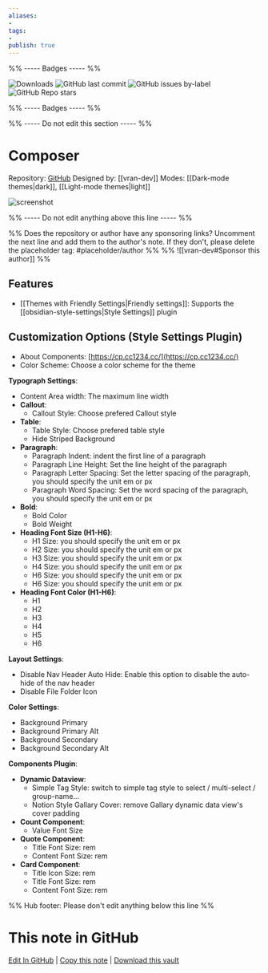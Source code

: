 ```yaml
---
aliases:
- 
tags: 
- 
publish: true
---
```


%% ----- Badges ----- %%

![Downloads](https://img.shields.io/badge/downloads-5494-573E7A?style=for-the-badge&logo=)
![GitHub last commit](https://img.shields.io/github/last-commit/vran-dev/obsidian-composer?color=573E7A&label=last%20update&logo=github&style=for-the-badge)
![GitHub issues by-label](https://img.shields.io/github/issues/vran-dev/obsidian-composer/help%20wanted?color=573E7A&logo=github&style=for-the-badge) 
![GitHub Repo stars](https://img.shields.io/github/stars/vran-dev/obsidian-composer?color=573E7A&logo=github&style=for-the-badge)

%% ----- Badges ----- %%

%% ----- Do not edit this section ----- %%

# Composer

Repository: [GitHub](https://github.com/vran-dev/obsidian-composer)
Designed by: [[vran-dev]]
Modes: [[Dark-mode themes|dark]], [[Light-mode themes|light]]



![screenshot](https://github.com/vran-dev/obsidian-composer/raw/HEAD/screenshot.png)

%% ----- Do not edit anything above this line ----- %% 

%% Does the repository or author have any sponsoring links? Uncomment the next line and add them to the author's note. If they don't, please delete the placeholder tag: #placeholder/author %%
%% ![[vran-dev#Sponsor this author]] %%


## Features

- [[Themes with Friendly Settings|Friendly settings]]: Supports the [[obsidian-style-settings|Style Settings]] plugin

## Customization Options (Style Settings Plugin) 
- About Components: [https://cp.cc1234.cc/](https://cp.cc1234.cc/)
- Color Scheme: Choose a color scheme for the theme

**Typograph Settings**: 
- Content Area width: The maximum line width
- **Callout**: 
    - Callout Style: Choose prefered Callout style
- **Table**: 
    - Table Style: Choose prefered table style
    - Hide Striped Background
- **Paragraph**: 
    - Paragraph Indent: indent the first line of a paragraph
    - Paragraph Line Height: Set the line height of the paragraph
    - Paragraph Letter Spacing: Set the letter spacing of the paragraph, you should specify the unit em or px
    - Paragraph Word Spacing: Set the word spacing of the paragraph, you should specify the unit em or px
- **Bold**: 
    - Bold Color
    - Bold Weight
- **Heading Font Size (H1-H6)**: 
    - H1 Size: you should specify the unit em or px
    - H2 Size: you should specify the unit em or px
    - H3 Size: you should specify the unit em or px
    - H4 Size: you should specify the unit em or px
    - H6 Size: you should specify the unit em or px
    - H6 Size: you should specify the unit em or px
- **Heading Font Color (H1-H6)**: 
    - H1
    - H2
    - H3
    - H4
    - H5
    - H6

**Layout Settings**: 
- Disable Nav Header Auto Hide: Enable this option to disable the auto-hide of the nav header
- Disable File Folder Icon

**Color Settings**: 
- Background Primary
- Background Primary Alt
- Background Secondary
- Background Secondary Alt

**Components Plugin**: 
- **Dynamic Dataview**: 
    - Simple Tag Style: switch to simple tag style to select / multi-select / group-name...
    - Notion Style Gallary Cover: remove Gallary dynamic data view's cover padding
- **Count Component**: 
    - Value Font Size
- **Quote Component**: 
    - Title Font Size: rem
    - Content Font Size: rem
- **Card Component**: 
    - Title Icon Size: rem
    - Title Font Size: rem
    - Content Font Size: rem


%% Hub footer: Please don't edit anything below this line %%

# This note in GitHub

<span class="git-footer">[Edit In GitHub](https://github.dev/obsidian-community/obsidian-hub/blob/main/02%20-%20Community%20Expansions/02.05%20All%20Community%20Expansions/Themes/Composer.md "git-hub-edit-note") | [Copy this note](https://raw.githubusercontent.com/obsidian-community/obsidian-hub/main/02%20-%20Community%20Expansions/02.05%20All%20Community%20Expansions/Themes/Composer.md "git-hub-copy-note") | [Download this vault](https://github.com/obsidian-community/obsidian-hub/archive/refs/heads/main.zip "git-hub-download-vault") </span>
